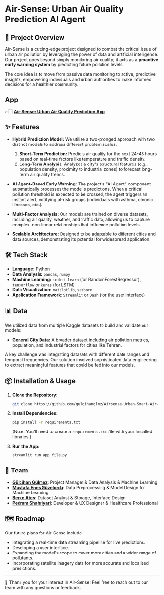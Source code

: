 # Air-Sense: Urban Air Quality Prediction AI Agent

## 🚀 Project Overview

Air-Sense is a cutting-edge project designed to combat the critical issue of urban air pollution by leveraging the power of data and artificial intelligence. Our project goes beyond simply monitoring air quality; it acts as a **proactive early warning system** by predicting future pollution levels.

The core idea is to move from passive data monitoring to active, predictive insights, empowering individuals and urban authorities to make informed decisions for a healthier community.

## App
👉🏻 [**Air-Sense: Urban Air Quality Prediction App**](https://gulcihanglmz-urban-air-quality-ozone-value-streamlit-app-nu3fsx.streamlit.app/)


## ✨ Features

- **Hybrid Prediction Model:** We utilize a two-pronged approach with two distinct models to address different problem scales:
    1.  **Short-Term Prediction:** Predicts air quality for the next 24-48 hours based on real-time factors like temperature and traffic density.
    2.  **Long-Term Analysis:** Analyzes a city's structural features (e.g., population density, proximity to industrial zones) to forecast long-term air quality trends.

- **AI Agent-Based Early Warning:** The project's "AI Agent" component automatically processes the model's predictions. When a critical pollution threshold is expected to be crossed, the agent triggers an instant alert, notifying at-risk groups (individuals with asthma, chronic illnesses, etc.).

- **Multi-Factor Analysis:** Our models are trained on diverse datasets, including air quality, weather, and traffic data, allowing us to capture complex, non-linear relationships that influence pollution levels.

- **Scalable Architecture:** Designed to be adaptable to different cities and data sources, demonstrating its potential for widespread application.

## 🛠️ Tech Stack

- **Language:** Python
- **Data Analysis:** `pandas`, `numpy`
- **Machine Learning:** `scikit-learn` (for RandomForestRegressor), `tensorflow` or `keras` (for LSTM)
- **Data Visualization:** `matplotlib`, `seaborn`
- **Application Framework:** `Streamlit` or `Dash` (for the user interface)

## 📊 Data

We utilized data from multiple Kaggle datasets to build and validate our models:
- **[General City Data](https://www.kaggle.com/datasets/mujtabamatin/air-quality-and-pollution-assessment):** A broader dataset including air pollution metrics, population, and industrial factors for cities like Tehran.

A key challenge was integrating datasets with different date ranges and temporal frequencies. Our solution involved sophisticated data engineering to extract meaningful features that could be fed into our models.

## 📦 Installation & Usage

1.  **Clone the Repository:**
    ```bash
    git clone https://github.com/gulcihanglmz/Airsense-Urban-Smart-Air-Quality-Forecast-System
    ```
    
2.  **Install Dependencies:**
    ```bash
    pip install -r requirements.txt
    ```
    (Note: You'll need to create a `requirements.txt` file with your installed libraries.)
    
3.  **Run the App:**
    ```bash
    streamlit run app_file.py
    ```
    
## 👥 Team

- [**Gülcihan Gülmez**](https://github.com/gulcihanglmz): Project Manager & Data Analysis & Machine Learning
- [**Mustafa Enes Güzelordu**](https://github.com/menesgo): Data Preprocessing & Model Design for Machine Learning
- [**Berke Ateş**](https://github.com/berkeatesh): Dataset Analyst & Storage, Interface Design
- [**Pedram Shahriyari**](https://github.com/pedramsh01): Developer & UX Designer & Healthcare Professional

## 🗺️ Roadmap

Our future plans for Air-Sense include:
- Integrating a real-time data streaming pipeline for live predictions.
- Developing a user interface.
- Expanding the model's scope to cover more cities and a wider range of pollutants.
- Incorporating satellite imagery data for more accurate and localized predictions.

---
🩵 Thank you for your interest in Air-Sense! Feel free to reach out to our team with any questions or feedback.
